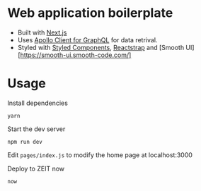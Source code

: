 # Web application boilerplate

- Built with [Next.js](https://nextjs.org)
- Uses [Apollo Client for GraphQL](https://apollographql.com/) for data retrival.
- Styled with [Styled Components](https://styled-components.com), [Reactstrap](https://reactstrap.github.io/) and [Smooth UI][https://smooth-ui.smooth-code.com/]

# Usage 

Install dependencies 
```
yarn
```

Start the dev server 
```
npm run dev
```

Edit `pages/index.js` to modify the home page at localhost:3000

Deploy to ZEIT now 
```
now
```
